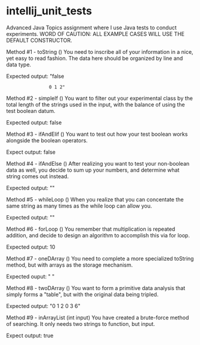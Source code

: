 # intellij_unit_tests
Advanced Java Topics assignment where I use Java tests to conduct experiments.
WORD OF CAUTION: ALL EXAMPLE CASES WILL USE THE DEFAULT CONSTRUCTOR.

Method #1 - toString ()
  You need to inscribe all of your information in a nice, yet easy to read fashion. The data here should be organized by line and data type.
  
  Expected output: "false 
                    
                    0 1 2"
  
Method #2 - simpleIf ()
  You want to filter out your experimental class by the total length of the strings used in the input, with the balance of using the test boolean datum.
  
  Expected output: false 

Method #3 - ifAndElif ()
  You want to test out how your test boolean works alongside the boolean operators.
  
  Expect output: false

Method #4 - ifAndElse ()
  After realizing you want to test your non-boolean data as well, you decide to sum up your numbers, and determine what string comes out instead.
  
  Expected output: ""

Method #5 - whileLoop ()
  When you realize that you can concentate the same string as many times as the while loop can allow you.
  
  Expected output: ""

Method #6 - forLoop ()
  You remember that multiplication is repeated addition, and decide to design an algorithm to accomplish this via for loop.
  
  Expected output: 10

Method #7 - oneDArray ()
  You need to complete a more specialized toString method, but with arrays as the storage mechanism.
  
  Expected ouput: " "

Method #8 - twoDArray ()
  You want to form a primitive data analysis that simply forms a "table", but with the original data being tripled.
  
  Expected output: "0 1 2
                    0 3 6"

Method #9 - inArrayList (int input)
  You have created a brute-force method of searching. It only needs two strings to function, but input.
  
  Expect output: true

